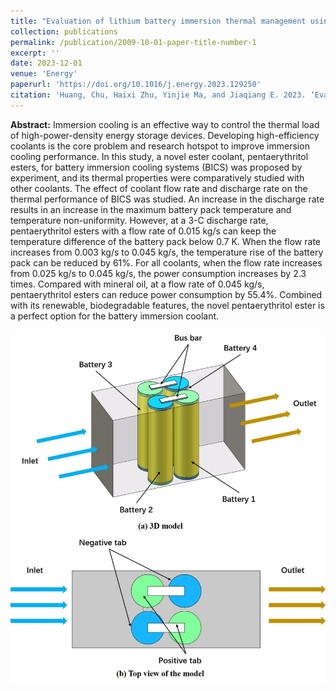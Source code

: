 ```yaml
---
title: "Evaluation of lithium battery immersion thermal management using a novel pentaerythritol ester coolant"
collection: publications
permalink: /publication/2009-10-01-paper-title-number-1
excerpt: ''
date: 2023-12-01
venue: 'Energy'
paperurl: 'https://doi.org/10.1016/j.energy.2023.129250'
citation: 'Huang, Chu, Haixi Zhu, Yinjie Ma, and Jiaqiang E. 2023. ‘Evaluation of Lithium Battery Immersion Thermal Management Using a Novel Pentaerythritol Ester Coolant’. Energy 284:129250.'
---
```


**Abstract:** Immersion cooling is an effective way to control the thermal load of high-power-density energy storage devices. Developing high-efficiency coolants is the core problem and research hotspot to improve immersion cooling performance. In this study, a novel ester coolant, pentaerythritol esters, for battery immersion cooling systems (BICS) was proposed by experiment, and its thermal properties were comparatively studied with other coolants. The effect of coolant flow rate and discharge rate on the thermal performance of BICS was studied. An increase in the discharge rate results in an increase in the maximum battery pack temperature and temperature non-uniformity. However, at a 3-C discharge rate, pentaerythritol esters with a flow rate of 0.015 kg/s can keep the temperature difference of the battery pack below 0.7 K. When the flow rate increases from 0.003 kg/s to 0.045 kg/s, the temperature rise of the battery pack can be reduced by 61%. For all coolants, when the flow rate increases from 0.025 kg/s to 0.045 kg/s, the power consumption increases by 2.3 times. Compared with mineral oil, at a flow rate of 0.045 kg/s, pentaerythritol esters can reduce power consumption by 55.4%. Combined with its renewable, biodegradable features, the novel pentaerythritol ester is a perfect option for the battery immersion coolant.

<img src="images\publication1.jpg">
